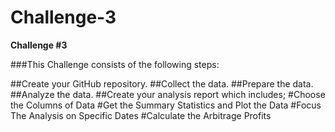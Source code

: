 # Challenge-3
**Challenge #3**

###This Challenge consists of the following steps:

##Create your GitHub repository.
##Collect the data.
##Prepare the data.
##Analyze the data.
##Create your analysis report which includes;
    #Choose the Columns of Data
    #Get the Summary Statistics and Plot the Data
    #Focus The Analysis on Specific Dates
    #Calculate the Arbitrage Profits
